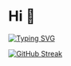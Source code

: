 <h1>Hi 👋</h1>

[![Typing SVG](https://readme-typing-svg.demolab.com?font=Fira+Code&pause=1000&color=003CF7&random=false&width=435&lines=Welcomeeee+Hehehehehe)](https://git.io/typing-svg)

[![GitHub Streak](https://streak-stats.demolab.com?user=noooobdev&theme=dark&card_width=500)](https://git.io/streak-stats)
